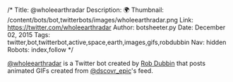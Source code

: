 /*
Title: @wholeearthradar
Description: 🌍 
Thumbnail: /content/bots/bot,twitterbots/images/wholeearthradar.png
Link: https://twitter.com/wholeearthradar
Author: botsheeter.py
Date: December 02, 2015
Tags: twitter,bot,twitterbot,active,space,earth,images,gifs,robdubbin
Nav: hidden
Robots: index,follow
*/

[@wholeearthradar](https://twitter.com/wholeearthradar) is a Twitter bot created by [Rob Dubbin](https://twitter.com/robdubbin) that posts animated GIFs created from [@dscovr_epic](/bots/bot,twitterbots/dscovr_epic/)'s feed.

